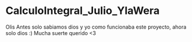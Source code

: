 # CalculoIntegral_Julio_YlaWera
Olis
Antes solo sabiamos dios y yo como funcionaba este proyecto, ahora solo dios :) 
Mucha suerte querido <3